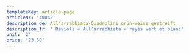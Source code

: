 ```yaml
---
templateKey: article-page
articleNr: '40042'
description_de: All'arrabbiata-Quadrolini grün-weiss gestreift
description_fr: ' Ravioli « All’arrabbiata » rayés vert et blanc'
unit: '2'
price: '23.50'
---
```


